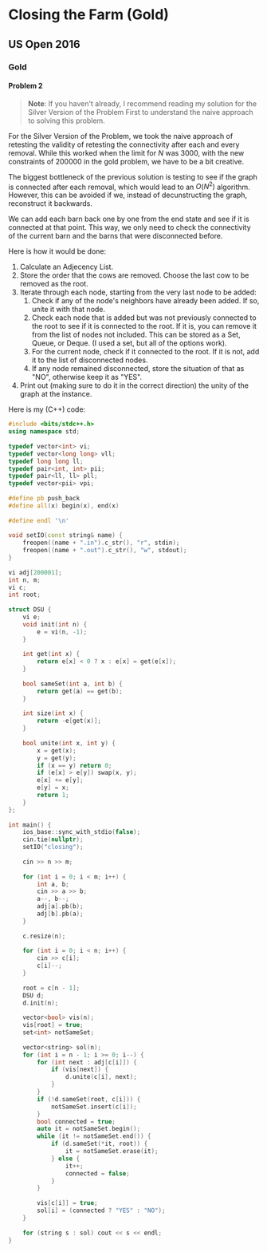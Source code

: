   
# Closing the Farm (Gold)
  
## US Open 2016
  
### Gold
  
#### Problem 2
  
>**Note**: If you haven't already, I recommend reading my solution for the Silver Version of the Problem First to understand the naive approach to solving this problem.
  
For the Silver Version of the Problem, we took the naive approach of retesting the validity of retesting the connectivity after each and every removal. While this worked when the limit for $N$ was $3000$, with the new constraints of $200000$ in the gold problem, we have to be a bit creative.
  
The biggest bottleneck of the previous solution is testing to see if the graph is connected after each removal, which would lead to an $O(N^2)$ algorithm. However, this can be avoided if we, instead of decunstructing the graph, reconstruct it backwards.
  
We can add each barn back one by one from the end state and see if it is connected at that point. This way, we only need to check the connectivity of the current barn and the barns that were disconnected before.
  
Here is how it would be done:
  
1. Calculate an Adjecency List.
2. Store the order that the cows are removed. Choose the last cow to be removed as the root.
3. Iterate through each node, starting from the very last node to be added:
   1. Check if any of the node's neighbors have already been added. If so, unite it with that node.
   2. Check each node that is added but was not previously connected to the root to see if it is connected to the root. If it is, you can remove it from the list of nodes not included. This can be stored as a Set, Queue, or Deque. (I used a set, but all of the options work).
   3. For the current node, check if it connected to the root. If it is not, add it to the list of disconnected nodes.
   4. If any node remained disconnected, store the situation of that as "NO", otherwise keep it as "YES".
4. Print out (making sure to do it in the correct direction) the unity of the graph at the instance.
  
Here is my (C++) code:
  
```cpp
#include <bits/stdc++.h>
using namespace std;
  
typedef vector<int> vi;
typedef vector<long long> vll;
typedef long long ll;
typedef pair<int, int> pii;
typedef pair<ll, ll> pll;
typedef vector<pii> vpi;
  
#define pb push_back
#define all(x) begin(x), end(x)
  
#define endl '\n'
  
void setIO(const string& name) {
    freopen((name + ".in").c_str(), "r", stdin);
    freopen((name + ".out").c_str(), "w", stdout);
}
  
vi adj[200001];
int n, m;
vi c;
int root;
  
struct DSU {
    vi e;
    void init(int n) {
        e = vi(n, -1);
    }
  
    int get(int x) {
        return e[x] < 0 ? x : e[x] = get(e[x]);
    }
  
    bool sameSet(int a, int b) {
        return get(a) == get(b);
    }
  
    int size(int x) {
        return -e[get(x)];
    }
  
    bool unite(int x, int y) {
        x = get(x);
        y = get(y);
        if (x == y) return 0;
        if (e[x] > e[y]) swap(x, y);
        e[x] += e[y];
        e[y] = x;
        return 1;
    }
};
  
int main() {
    ios_base::sync_with_stdio(false);
    cin.tie(nullptr);
    setIO("closing");
  
    cin >> n >> m;
  
    for (int i = 0; i < m; i++) {
        int a, b;
        cin >> a >> b;
        a--, b--;
        adj[a].pb(b);
        adj[b].pb(a);
    }
  
    c.resize(n);
  
    for (int i = 0; i < n; i++) {
        cin >> c[i];
        c[i]--;
    }
  
    root = c[n - 1];
    DSU d;
    d.init(n);
  
    vector<bool> vis(n);
    vis[root] = true;
    set<int> notSameSet;
  
    vector<string> sol(n);
    for (int i = n - 1; i >= 0; i--) {
        for (int next : adj[c[i]]) {
            if (vis[next]) {
                d.unite(c[i], next);
            }
        }
        if (!d.sameSet(root, c[i])) {
            notSameSet.insert(c[i]);
        }
        bool connected = true;
        auto it = notSameSet.begin();
        while (it != notSameSet.end()) {
            if (d.sameSet(*it, root)) {
                it = notSameSet.erase(it);
            } else {
                it++;
                connected = false;
            }
        }
  
        vis[c[i]] = true;
        sol[i] = (connected ? "YES" : "NO");
    } 
  
    for (string s : sol) cout << s << endl;
}
```  
  